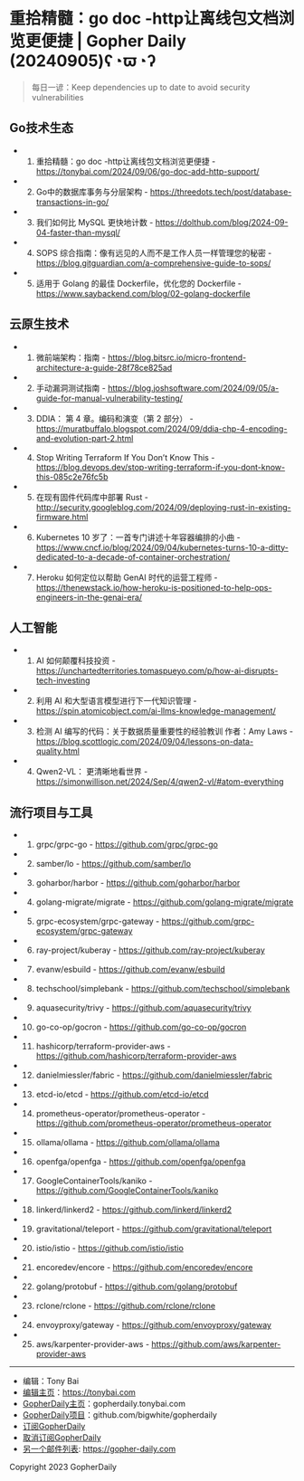 # 重拾精髓：go doc -http让离线包文档浏览更便捷 | Gopher Daily (20240905)ʕ◔ϖ◔ʔ

>每日一谚：Keep dependencies up to date to avoid security vulnerabilities

## Go技术生态


- 1. 重拾精髓：go doc -http让离线包文档浏览更便捷 - https://tonybai.com/2024/09/06/go-doc-add-http-support/

- 2. Go中的数据库事务与分层架构 - https://threedots.tech/post/database-transactions-in-go/

- 3. 我们如何比 MySQL 更快地计数 - https://dolthub.com/blog/2024-09-04-faster-than-mysql/

- 4. SOPS 综合指南：像有远见的人而不是工作人员一样管理您的秘密 - https://blog.gitguardian.com/a-comprehensive-guide-to-sops/

- 5. 适用于 Golang 的最佳 Dockerfile，优化您的 Dockerfile - https://www.saybackend.com/blog/02-golang-dockerfile


## 云原生技术


- 1. 微前端架构：指南 - https://blog.bitsrc.io/micro-frontend-architecture-a-guide-28f78ce825ad

- 2. 手动漏洞测试指南 - https://blog.joshsoftware.com/2024/09/05/a-guide-for-manual-vulnerability-testing/

- 3. DDIA： 第 4 章。编码和演变（第 2 部分） - https://muratbuffalo.blogspot.com/2024/09/ddia-chp-4-encoding-and-evolution-part-2.html

- 4. Stop Writing Terraform If You Don’t Know This - https://blog.devops.dev/stop-writing-terraform-if-you-dont-know-this-085c2e76fc5b

- 5. 在现有固件代码库中部署 Rust - http://security.googleblog.com/2024/09/deploying-rust-in-existing-firmware.html

- 6. Kubernetes 10 岁了：一首专门讲述十年容器编排的小曲 - https://www.cncf.io/blog/2024/09/04/kubernetes-turns-10-a-ditty-dedicated-to-a-decade-of-container-orchestration/

- 7. Heroku 如何定位以帮助 GenAI 时代的运营工程师 - https://thenewstack.io/how-heroku-is-positioned-to-help-ops-engineers-in-the-genai-era/


## 人工智能


- 1. AI 如何颠覆科技投资 - https://unchartedterritories.tomaspueyo.com/p/how-ai-disrupts-tech-investing

- 2. 利用 AI 和大型语言模型进行下一代知识管理 - https://spin.atomicobject.com/ai-llms-knowledge-management/

- 3. 检测 AI 编写的代码：关于数据质量重要性的经验教训 作者：Amy Laws - https://blog.scottlogic.com/2024/09/04/lessons-on-data-quality.html

- 4. Qwen2-VL： 更清晰地看世界 - https://simonwillison.net/2024/Sep/4/qwen2-vl/#atom-everything


## 流行项目与工具


- 1. grpc/grpc-go - https://github.com/grpc/grpc-go

- 2. samber/lo - https://github.com/samber/lo

- 3. goharbor/harbor - https://github.com/goharbor/harbor

- 4. golang-migrate/migrate - https://github.com/golang-migrate/migrate

- 5. grpc-ecosystem/grpc-gateway - https://github.com/grpc-ecosystem/grpc-gateway

- 6. ray-project/kuberay - https://github.com/ray-project/kuberay

- 7. evanw/esbuild - https://github.com/evanw/esbuild

- 8. techschool/simplebank - https://github.com/techschool/simplebank

- 9. aquasecurity/trivy - https://github.com/aquasecurity/trivy

- 10. go-co-op/gocron - https://github.com/go-co-op/gocron

- 11. hashicorp/terraform-provider-aws - https://github.com/hashicorp/terraform-provider-aws

- 12. danielmiessler/fabric - https://github.com/danielmiessler/fabric

- 13. etcd-io/etcd - https://github.com/etcd-io/etcd

- 14. prometheus-operator/prometheus-operator - https://github.com/prometheus-operator/prometheus-operator

- 15. ollama/ollama - https://github.com/ollama/ollama

- 16. openfga/openfga - https://github.com/openfga/openfga

- 17. GoogleContainerTools/kaniko - https://github.com/GoogleContainerTools/kaniko

- 18. linkerd/linkerd2 - https://github.com/linkerd/linkerd2

- 19. gravitational/teleport - https://github.com/gravitational/teleport

- 20. istio/istio - https://github.com/istio/istio

- 21. encoredev/encore - https://github.com/encoredev/encore

- 22. golang/protobuf - https://github.com/golang/protobuf

- 23. rclone/rclone - https://github.com/rclone/rclone

- 24. envoyproxy/gateway - https://github.com/envoyproxy/gateway

- 25. aws/karpenter-provider-aws - https://github.com/aws/karpenter-provider-aws


----

- 编辑：Tony Bai
- [编辑主页](https://tonybai.com)：https://tonybai.com
- [GopherDaily主页](https://gopherdaily.tonybai.com)：gopherdaily.tonybai.com
- [GopherDaily项目](https://github.com/bigwhite/gopherdaily)：github.com/bigwhite/gopherdaily
- [订阅GopherDaily](https://gopherdaily.tonybai.com/subscribe)
- [取消订阅GopherDaily](https://gopherdaily.tonybai.com/unsubscribe)
- [另一个邮件列表](https://gopher-daily.com): https://gopher-daily.com

Copyright 2023 GopherDaily
